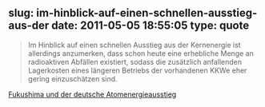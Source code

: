 slug: im-hinblick-auf-einen-schnellen-ausstieg-aus-der
date: 2011-05-05 18:55:05
type: quote
---

> Im Hinblick auf einen schnellen Ausstieg aus der Kernenergie ist allerdings anzumerken, dass schon heute eine erhebliche Menge an radioaktiven Abfällen existiert, sodass die zusätzlich anfallenden Lagerkosten eines längeren Betriebs der vorhandenen KKWe eher gering einzuschätzen sind.

[Fukushima und der deutsche Atomenergieausstieg](http://wirtschaftlichefreiheit.de/wordpress/?p=6068&utm_source=feedburner&utm_medium=feed&utm_campaign=Feed%3A+Berthold+%28Wirtschaftliche+Freiheit%29)
